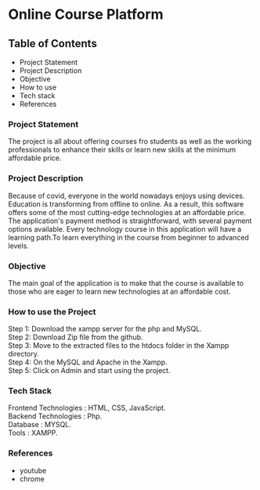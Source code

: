 <h1>Online Course Platform</h1>
<h2>Table of Contents</h2>
<ul>
  <li>Project Statement</li>
  <li>Project Description</li>
  <li>Objective</li>
  <li>How to use</li>
  <li>Tech stack</li>
  <li>References</li>
</ul>
<h3>Project Statement</h3>
The project is all about offering courses fro students as well as the working professionals to enhance their skills or learn new skills at the minimum affordable price.
<h3> Project Description</h3>
Because of covid, everyone in the world nowadays enjoys using devices. Education is transforming from offline to online. As a result, this software offers some of the most cutting-edge technologies at an affordable price. The application's payment method is straightforward, with several payment options available. Every technology course in this application will have a learning path.To learn everything in the course from beginner to advanced levels.
<br>
<h3>Objective</h3>
The main goal of the application is to make that the course is available to those who are eager to learn new technologies at an affordable cost.
<br>
<h3>How to use the Project</h3>
Step 1: Download the xampp server for the php and MySQL. <br>
Step 2: Download Zip file from the github.<br>
Step 3: Move to the extracted files to the htdocs folder in the Xampp directory.<br>
Step 4: On the MySQL and Apache in the Xampp.<br>
Step 5: Click on Admin and start using the project.<br>
<h3>Tech Stack</h3>
Frontend Technologies : HTML, CSS, JavaScript.<br>
Backend Technologies  : Php.<br>
Database              : MYSQL.<br>
Tools                 : XAMPP.<br>
<h3>References</h3>
<ul>
  <li>youtube</li>
  <li>chrome</li>
</ul>
